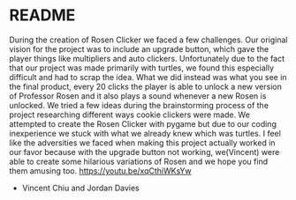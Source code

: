 # README
During the creation of Rosen Clicker we faced a few challenges. Our original vision for the project was to include an upgrade button, which gave the player things like multipliers and auto clickers. Unfortunately due to the fact that our project was made primarily with turtles, we found this especially difficult and had to scrap the idea. What we did instead was what you see in the final product, every 20 clicks the player is able to unlock a new version of Professor Rosen and it also plays a sound whenever a new Rosen is unlocked. We tried a few ideas during the brainstorming process of the project researching different ways cookie clickers were made. We attempted to create the Rosen Clicker with pygame but due to our coding inexperience we stuck with what we already knew which was turtles. I feel like the adversities we faced when making this project actually worked in our favor because with the upgrade button not working, we(Vincent) were able to create some hilarious variations of Rosen and we hope you find them amusing too.
https://youtu.be/xqCthiWKsYw
- Vincent Chiu and Jordan Davies
  
